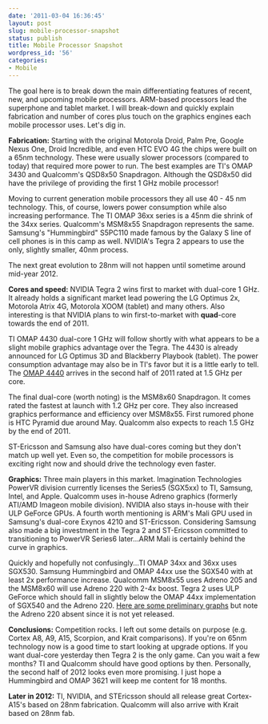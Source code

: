 ```yaml
---
date: '2011-03-04 16:36:45'
layout: post
slug: mobile-processor-snapshot
status: publish
title: Mobile Processor Snapshot
wordpress_id: '56'
categories:
- Mobile
---
```


The goal here is to break down the main differentiating features of recent, new, and upcoming mobile processors.  ARM-based processors lead the superphone and tablet market.  I will break-down and quickly explain fabrication and number of cores plus touch on the graphics engines each mobile processor uses.  Let's dig in.

**Fabrication:** Starting with the original Motorola Droid, Palm Pre, Google Nexus One, Droid Incredible, and even HTC EVO 4G the chips were built on a 65nm technology.  These were usually slower processors (compared to today) that required more power to run.  The best examples are TI's OMAP 3430 and Qualcomm's QSD8x50 Snapdragon.  Although the QSD8x50 did have the privilege of providing the first 1 GHz mobile processor!

Moving to current generation mobile processors they all use 40 - 45 nm technology.  This, of course, lowers power consumption while also increasing performance.  The TI OMAP 36xx series is a 45nm die shrink of the 34xx series.  Qualcomm's MSM8x55 Snapdragon represents the same.  Samsung's "Hummingbird" S5PC110 made famous by the Galaxy S line of cell phones is in this camp as well.  NVIDIA's Tegra 2 appears to use the only, slightly smaller, 40nm process.

The next great evolution to 28nm will not happen until sometime around mid-year 2012.

**Cores and speed:** NVIDIA Tegra 2 wins first to market with dual-core 1 GHz.  It already holds a significant market lead powering the LG Optimus 2x, Motorola Atrix 4G, Motorola XOOM (tablet) and many others.  Also interesting is that NVIDIA plans to win first-to-market with **quad**-core towards the end of 2011.

TI OMAP 4430 dual-core 1 GHz will follow shortly with what appears to be a slight mobile graphics advantage over the Tegra.  The 4430 is already announced for LG Optimus 3D and Blackberry Playbook (tablet).  The power consumption advantage may also be in TI's favor but it is a little early to tell.  The [OMAP 4440](http://newscenter.ti.com/Blogs/newsroom/archive/2010/12/08/ti-s-omap4440-processor-boasts-new-upgrades-raises-the-bar-for-mobile-design-572583.aspx) arrives in the second half of 2011 rated at 1.5 GHz per core.

The final dual-core (worth noting) is the MSM8x60 Snapdragon.  It comes rated the fastest at launch with 1.2 GHz per core.  They also increased graphics performance and efficiency over MSM8x55.  First rumored phone is HTC Pyramid due around May.  Qualcomm also expects to reach 1.5 GHz by the end of 2011.

ST-Ericsson and Samsung also have dual-cores coming but they don't match up well yet.  Even so, the competition for mobile processors is exciting right now and should drive the technology even faster.

**Graphics:** Three main players in this market.  Imagination Technologies PowerVR division currently licenses the Series5 (SGX5xx) to TI, Samsung, Intel, and Apple.  Qualcomm uses in-house Adreno graphics (formerly ATI/AMD Imageon mobile division).  NVIDIA also stays in-house with their ULP GeForce GPUs.  A fourth worth mentioning is ARM's Mali GPU used in Samsung's dual-core Exynos 4210 and ST-Ericsson.  Considering Samsung also made a big investment in the Tegra 2 and ST-Ericsson committed to transitioning to PowerVR Series6 later...ARM Mali is certainly behind the curve in graphics.

Quickly and hopefully not confusingly...TI OMAP 34xx and 36xx uses SGX530.  Samsung Hummingbird and OMAP 44xx use the SGX540 with at least 2x performance increase.  Qualcomm MSM8x55 uses Adreno 205 and the MSM8x60 will use Adreno 220 with 2-4x boost.  Tegra 2 uses ULP GeForce which should fall in slightly below the OMAP 44xx implementation of SGX540 and the Adreno 220.  [Here are some preliminary graphs](http://www.anandtech.com/show/4179/ti-omap4-and-lg-optimus-3d-tested) but note the Adreno 220 absent since it is not yet released.

**Conclusions:** Competition rocks.  I left out some details on purpose (e.g. Cortex A8, A9, A15, Scorpion, and Krait comparisons).  If you're on 65nm technology now is a good time to start looking at upgrade options.  If you want dual-core yesterday then Tegra 2 is the only game.  Can you wait a few months?  TI and Qualcomm should have good options by then.  Personally, the second half of 2012 looks even more promising.  I just hope a Hummingbird and OMAP 3621 will keep me content for 18 months.

**Later in 2012:** TI, NVIDIA, and STEricsson should all release great Cortex-A15's based on 28nm fabrication.  Qualcomm will also arrive with Krait based on 28nm fab.
